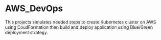 # AWS_DevOps
This projects simulates needed steps to create Kubernetes cluster on AWS using CoudFormation then build and deploy application using Blue/Green deployment strategy.
